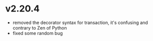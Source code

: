 # v2.20.4

* removed the decorator syntax for transaction, it's confusing and contrary to Zen of Python
* fixed some random bug
